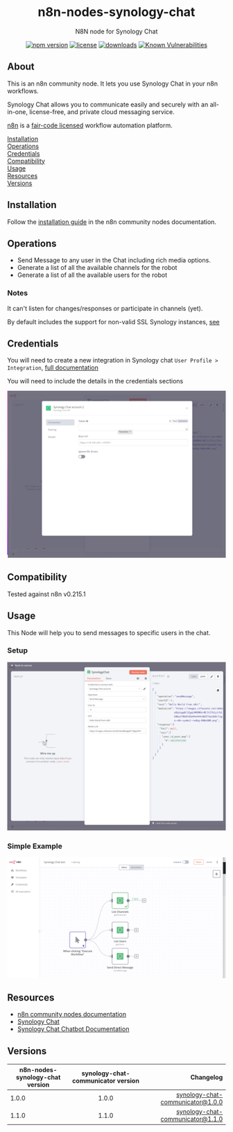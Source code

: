 <p align="center"><h1 align="center">
  n8n-nodes-synology-chat
</h1>

<p align="center">
  N8N node for Synology Chat
</p>

<p align="center">
  <a href="https://www.npmjs.org/package/n8n-nodes-synology-chat"><img src="https://badgen.net/npm/v/n8n-nodes-synology-chat" alt="npm version"/></a>
  <a href="https://www.npmjs.org/package/n8n-nodes-synology-chat"><img src="https://badgen.net/npm/license/n8n-nodes-synology-chat" alt="license"/></a>
  <a href="https://www.npmjs.org/package/n8n-nodes-synology-chat"><img src="https://badgen.net/npm/dt/n8n-nodes-synology-chat" alt="downloads"/></a>
  <a href="https://snyk.io/test/github/ulisesgascon/n8n-nodes-synology-chat"><img src="https://snyk.io/test/github/ulisesgascon/n8n-nodes-synology-chat/badge.svg" alt="Known Vulnerabilities"/></a>
</p>



## About 
This is an n8n community node. It lets you use Synology Chat in your n8n workflows.

Synology Chat allows you to communicate easily and securely with an all-in-one, license-free, and private cloud messaging service.

[n8n](https://n8n.io/) is a [fair-code licensed](https://docs.n8n.io/reference/license/) workflow automation platform.

[Installation](#installation)  
[Operations](#operations)  
[Credentials](#credentials)  <!-- delete if no auth needed -->  
[Compatibility](#compatibility)  
[Usage](#usage)  <!-- delete if not using this section -->  
[Resources](#resources)  
[Versions](#Versions)

## Installation

Follow the [installation guide](https://docs.n8n.io/integrations/community-nodes/installation/) in the n8n community nodes documentation.

## Operations

- Send Message to any user in the Chat including rich media options.
- Generate a list of all the available channels for the robot
- Generate a list of all the available users for the robot


### Notes

It can't listen for changes/responses or participate in channels (yet).

By default includes the support for non-valid SSL Synology instances, [see](https://github.com/UlisesGascon/n8n-nodes-synology-chat#disable-ssl-validation)

## Credentials

You will need to create a new integration in Synology chat `User Profile > Integration`, [full documentation](https://kb.synology.com/en-us/DSM/tutorial/How_to_configure_webhooks_and_slash_commands_in_Chat_Integration#x_anchor_id5)

You will need to include the details in the credentials sections

![credentials](.github/img/credentials.png)


## Compatibility

Tested against n8n v0.215.1

## Usage


This Node will help you to send messages to specific users in the chat. 

### Setup
![usage](.github/img/usage.png)


### Simple Example

![usage](.github/img/usage_operations.png)

## Resources

* [n8n community nodes documentation](https://docs.n8n.io/integrations/community-nodes/)
* [Synology Chat](https://www.synology.com/en-us/dsm/feature/chat)
* [Synology Chat Chatbot Documentation](https://kb.synology.com/en-us/DSM/tutorial/How_to_configure_webhooks_and_slash_commands_in_Chat_Integration#x_anchor_id5)


## Versions

| n8n-nodes-synology-chat version | synology-chat-communicator version | Changelog |
|----------|:-------------:|------:|
| 1.0.0 |  1.0.0 | [synology-chat-communicator@1.0.0](https://github.com/UlisesGascon/synology-chat-communicator/releases/tag/v1.0.0) |
| 1.1.0 |  1.1.0 | [synology-chat-communicator@1.1.0](https://github.com/UlisesGascon/synology-chat-communicator/releases/tag/v1.1.0) |
    